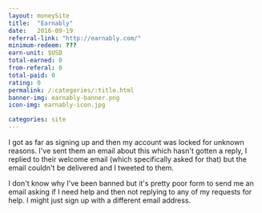 ```yaml
---
layout: moneySite
title:  "Earnably"
date:   2016-09-19
referral-link: "http://earnably.com/"
minimum-redeem: ???
earn-unit: $USD
total-earned: 0
from-referal: 0
total-paid: 0
rating: 0
permalink: /:categories/:title.html
banner-img: earnably-banner.png
icon-img: earnably-icon.jpg

categories: site
---
```


I got as far as signing up and then my account was locked for unknown reasons. I've sent them an email about this which hasn't gotten a reply, I replied to their welcome email (which specifically asked for that) but the email couldn't be delivered and I tweeted to them. 

I don't know why I've been banned but it's pretty poor form to send me an email asking if I need help and then not replying to any of my requests for help. I might just sign up with a different email address.


